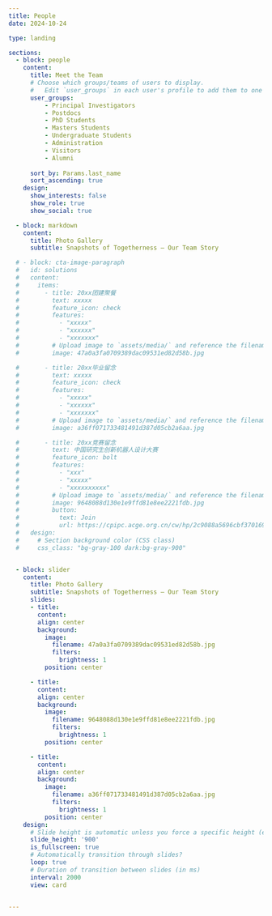 ```yaml
---
title: People
date: 2024-10-24

type: landing

sections:
  - block: people
    content:
      title: Meet the Team
      # Choose which groups/teams of users to display.
      #   Edit `user_groups` in each user's profile to add them to one or more of these groups.
      user_groups:
          - Principal Investigators
          - Postdocs
          - PhD Students
          - Masters Students
          - Undergraduate Students
          - Administration
          - Visitors
          - Alumni
          
      sort_by: Params.last_name
      sort_ascending: true
    design:
      show_interests: false
      show_role: true
      show_social: true

  - block: markdown
    content:
      title: Photo Gallery
      subtitle: Snapshots of Togetherness — Our Team Story

  # - block: cta-image-paragraph
  #   id: solutions
  #   content:
  #     items:
  #       - title: 20xx团建聚餐
  #         text: xxxxx
  #         feature_icon: check
  #         features:
  #           - "xxxxx"
  #           - "xxxxxx"
  #           - "xxxxxxx"
  #         # Upload image to `assets/media/` and reference the filename here
  #         image: 47a0a3fa0709389dac09531ed82d58b.jpg

  #       - title: 20xx毕业留念
  #         text: xxxxx
  #         feature_icon: check
  #         features:
  #           - "xxxxx"
  #           - "xxxxxx"
  #           - "xxxxxxx"
  #         # Upload image to `assets/media/` and reference the filename here
  #         image: a36ff071733481491d387d05cb2a6aa.jpg

  #       - title: 20xx竞赛留念
  #         text: 中国研究生创新机器人设计大赛
  #         feature_icon: bolt
  #         features:
  #           - "xxx"
  #           - "xxxxx"
  #           - "xxxxxxxxxx"
  #         # Upload image to `assets/media/` and reference the filename here
  #         image: 9648088d130e1e9ffd81e8ee2221fdb.jpg
  #         button:
  #           text: Join
  #           url: https://cpipc.acge.org.cn/cw/hp/2c9088a5696cbf370169a3f8934810be
  #   design:
  #     # Section background color (CSS class)
  #     css_class: "bg-gray-100 dark:bg-gray-900"


  - block: slider
    content:
      title: Photo Gallery
      subtitle: Snapshots of Togetherness — Our Team Story
      slides:
      - title: 
        content: 
        align: center
        background:
          image:
            filename: 47a0a3fa0709389dac09531ed82d58b.jpg
            filters:
              brightness: 1
          position: center

      - title: 
        content: 
        align: center
        background:
          image:
            filename: 9648088d130e1e9ffd81e8ee2221fdb.jpg
            filters:
              brightness: 1
          position: center

      - title: 
        content: 
        align: center
        background:
          image:
            filename: a36ff071733481491d387d05cb2a6aa.jpg
            filters:
              brightness: 1
          position: center
    design:
      # Slide height is automatic unless you force a specific height (e.g. '400px')
      slide_height: '900'
      is_fullscreen: true
      # Automatically transition through slides?
      loop: true
      # Duration of transition between slides (in ms)
      interval: 2000
      view: card


---
```


